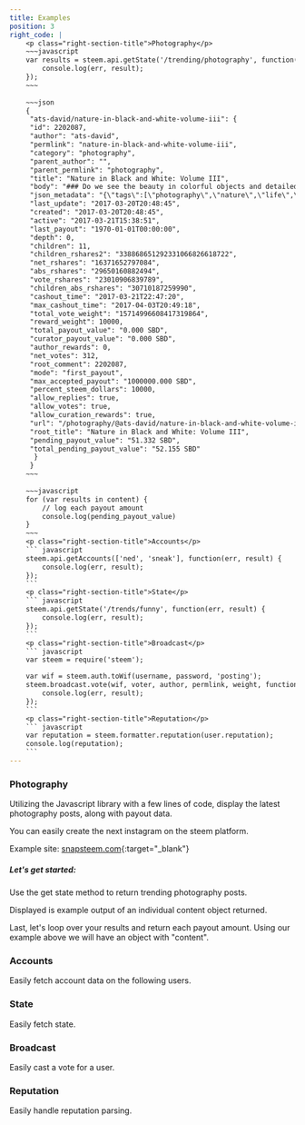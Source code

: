 ```yaml
---
title: Examples
position: 3
right_code: |
    <p class="right-section-title">Photography</p>
    ~~~javascript
    var results = steem.api.getState('/trending/photography', function(err, result) {
    	console.log(err, result);
    });
    ~~~
    
    ~~~json
    {
     "ats-david/nature-in-black-and-white-volume-iii": {
     "id": 2202087,
     "author": "ats-david",
     "permlink": "nature-in-black-and-white-volume-iii",
     "category": "photography",
     "parent_author": "",
     "parent_permlink": "photography",
     "title": "Nature in Black and White: Volume III",
     "body": "### Do we see the beauty in colorful objects and detailed images the same when color is removed?\n\nHere are more images from my adventures in nature...in black and white, of course.\n\n<hr>\n\n![IMG_0460-3_bw.jpg](https://steemitimages.com/DQmTb3aYwhUqRuWXjUNWFF8BxG98kzinufY3eMtd1Wggnd1/IMG_0460-3_bw.jpg)\n\n<br />\n\n![IMG_0461-2_bw.jpg](https://steemitimages.com/DQmaw6cofwQMKt8Jpj8Em6VxLYLRU1MYCH5aaQAxefLb3wM/IMG_0461-2_bw.jpg)\n\n<br />\n\n![IMG_0462-2_bw.jpg](https://steemitimages.com/DQmZMAgzj81isjeNZeCSxCBD6TKYAG2n6qc6475rrd9wCCG/IMG_0462-2_bw.jpg)\n\n<br />\n\n![IMG_2581-2_bw.jpg](https://steemitimages.com/DQmV3ECCU9pobunhFa1SgPXTQkiEhYijixqgaqM9Q5RhDGG/IMG_2581-2_bw.jpg)\n\n<br />\n\n![IMG_2928-1_bw.jpg](https://steemitimages.com/DQmXcGpQWDXzuEo2XTzJnErG4rjrgwgbr5TQeQpaM1MwRww/IMG_2928-1_bw.jpg)\n\n<br />\n\n![IMG_2912-1_bw.jpg](https://steemitimages.com/DQmfU8spbdp8isEirVPV1B69LeFVwgj2cucCNyA4kEnCB9h/IMG_2912-1_bw.jpg)\n\n<br />\n\n![IMG_2935-1_bw.jpg](https://steemitimages.com/DQmVsQUTkdYYVJu2VyHxA6JmHxZY9Re3Pk3Ldkb6Ky2Gmih/IMG",
     "json_metadata": "{\"tags\":[\"photography\",\"nature\",\"life\",\"travel\",\"blackandwhite\"],\"users\":[\"mynameisbrian\",\"ats-david\"],\"image\":[\"https://steemitimages.com/DQmTb3aYwhUqRuWXjUNWFF8BxG98kzinufY3eMtd1Wggnd1/IMG_0460-3_bw.jpg\",\"https://steemitimages.com/DQmaw6cofwQMKt8Jpj8Em6VxLYLRU1MYCH5aaQAxefLb3wM/IMG_0461-2_bw.jpg\",\"https://steemitimages.com/DQmZMAgzj81isjeNZeCSxCBD6TKYAG2n6qc6475rrd9wCCG/IMG_0462-2_bw.jpg\",\"https://steemitimages.com/DQmV3ECCU9pobunhFa1SgPXTQkiEhYijixqgaqM9Q5RhDGG/IMG_2581-2_bw.jpg\",\"https://steemitimages.com/DQmXcGpQWDXzuEo2XTzJnErG4rjrgwgbr5TQeQpaM1MwRww/IMG_2928-1_bw.jpg\",\"https://steemitimages.com/DQmfU8spbdp8isEirVPV1B69LeFVwgj2cucCNyA4kEnCB9h/IMG_2912-1_bw.jpg\",\"https://steemitimages.com/DQmVsQUTkdYYVJu2VyHxA6JmHxZY9Re3Pk3Ldkb6Ky2Gmih/IMG_2935-1_bw.jpg\",\"https://steemitimages.com/DQmU7DULoUra3yxN9KiUErKpZTf8F33UtjW7KjceZn4hQ8X/IMG_2793_1_bw.jpg\",\"https://steemitimages.com/DQmerT739AigSpyXHEn6ariLENvPB6f4KfEZaWoPbNfJXc8/IMG_2814-1_bw.jpg\",\"https://steemitimages.com/DQmYiU1p14qi57MSw3E8QQJxmeBoMFsJ6TVkXYjGjGcXX6F/IMG_2815-1_bw.jpg\",\"https://steemitimages.com/DQmVHgDLF7PbiamAxqfs66XXwnrfPwXbo4PrKaWCoSTdRA8/IMG_2628-2_bw.jpg\",\"http://www.steemimg.com/images/2017/03/08/ats_content_slayer_bwd9706.md.jpg\"],\"links\":[\"http://www.steemimg.com/image/OPX18\"],\"app\":\"steemit/0.1\",\"format\":\"markdown\"}",
     "last_update": "2017-03-20T20:48:45",
     "created": "2017-03-20T20:48:45",
     "active": "2017-03-21T15:38:51",
     "last_payout": "1970-01-01T00:00:00",
     "depth": 0,
     "children": 11,
     "children_rshares2": "338868651292331066826618722",
     "net_rshares": "16371652797084",
     "abs_rshares": "29650160882494",
     "vote_rshares": "23010906839789",
     "children_abs_rshares": "30710187259990",
     "cashout_time": "2017-03-21T22:47:20",
     "max_cashout_time": "2017-04-03T20:49:18",
     "total_vote_weight": "15714996608417319864",
     "reward_weight": 10000,
     "total_payout_value": "0.000 SBD",
     "curator_payout_value": "0.000 SBD",
     "author_rewards": 0,
     "net_votes": 312,
     "root_comment": 2202087,
     "mode": "first_payout",
     "max_accepted_payout": "1000000.000 SBD",
     "percent_steem_dollars": 10000,
     "allow_replies": true,
     "allow_votes": true,
     "allow_curation_rewards": true,
     "url": "/photography/@ats-david/nature-in-black-and-white-volume-iii",
     "root_title": "Nature in Black and White: Volume III",
     "pending_payout_value": "51.332 SBD",
     "total_pending_payout_value": "52.155 SBD"
      }
     }
    ~~~
    
    ~~~javascript
    for (var results in content) {
        // log each payout amount 
        console.log(pending_payout_value)   
    }
    ~~~
    <p class="right-section-title">Accounts</p>
    ``` javascript
    steem.api.getAccounts(['ned', 'sneak'], function(err, result) {
        console.log(err, result);
    });
    ```
    <p class="right-section-title">State</p>
    ``` javascript
    steem.api.getState('/trends/funny', function(err, result) {
        console.log(err, result);
    });
    ```
    <p class="right-section-title">Broadcast</p>
    ``` javascript
    var steem = require('steem');

    var wif = steem.auth.toWif(username, password, 'posting');
    steem.broadcast.vote(wif, voter, author, permlink, weight, function(err, result) {
        console.log(err, result);
    });
    ```
    <p class="right-section-title">Reputation</p>
    ``` javascript
    var reputation = steem.formatter.reputation(user.reputation);
    console.log(reputation);
    ```
---
```


### Photography

Utilizing the Javascript library with a few lines of code, display the latest
photography posts, along with payout data. 

You can easily create the next instagram on the steem platform. 

Example site: [snapsteem.com](http://www.snapsteem.com/){:target="_blank"}

##### Let's get started:

Use the get state method to return trending photography posts. 

Displayed is example output of an individual content object returned. 

Last, let's loop over your results and return each payout amount. Using our example above we will have
an object with "content". 

### Accounts

Easily fetch account data on the following users.

### State

Easily fetch state.

### Broadcast

Easily cast a vote for a user.

### Reputation

Easily handle reputation parsing.


